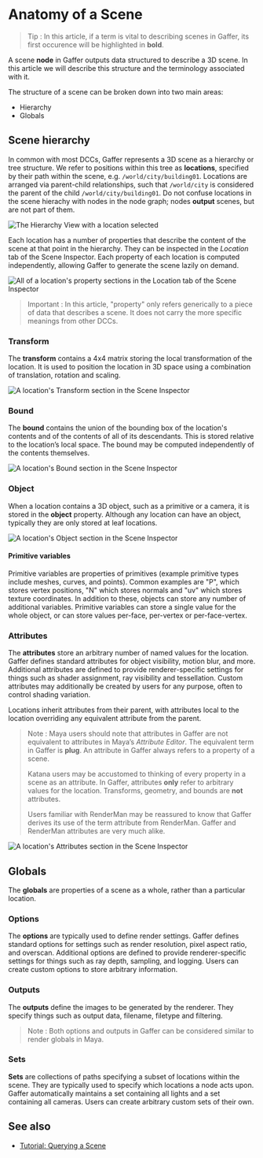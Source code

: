 # Anatomy of a Scene #

> Tip :
> In this article, if a term is vital to describing scenes in Gaffer, its first occurence will be highlighted in **bold**.

A scene **node** in Gaffer outputs data structured to describe a 3D scene. In this article we will describe this structure and the terminology associated with it.

The structure of a scene can be broken down into two main areas:
- Hierarchy
- Globals


## Scene hierarchy ##

In common with most DCCs, Gaffer represents a 3D scene as a hierarchy or tree structure. We refer to positions within this tree as **locations**, specified by their path within the scene, e.g. `/world/city/building01`. Locations are arranged via parent-child relationships, such that `/world/city` is considered the parent of the child `/world/city/building01`. Do not confuse locations in the scene hierachy with nodes in the node graph; nodes **output** scenes, but are not part of them.

![](images/hierarchyView.png "The Hierarchy View with a location selected")

Each location has a number of properties that describe the content of the scene at that point in the hierarchy. They can be inspected in the _Location_ tab of the Scene Inspector. Each property of each location is computed independently, allowing Gaffer to generate the scene lazily on demand.

![](images/sceneInspector.png "All of a location's property sections in the Location tab of the Scene Inspector")

> Important :
> In this article, "property" only refers generically to a piece of data that describes a scene. It does not carry the more specific meanings from other DCCs.


### Transform ###

The **transform** contains a 4x4 matrix storing the local transformation of the location. It is used to position the location in 3D space using a combination of translation, rotation and scaling.

![](images/sceneInspectorTransformSection.png "A location's Transform section in the Scene Inspector")


### Bound ###

The **bound** contains the union of the bounding box of the location's contents and of the contents of all of its descendants. This is stored relative to the location’s local space. The bound may be computed independently of the contents themselves.

![](images/sceneInspectorBoundSection.png "A location's Bound section in the Scene Inspector")


### Object ###

When a location contains a 3D object, such as a primitive or a camera, it is stored in the **object** property. Although any location can have an object, typically they are only stored at leaf locations.

![](images/sceneInspectorObjectSection.png "A location's Object section in the Scene Inspector")


#### Primitive variables ####

Primitive variables are properties of primitives (example primitive types include meshes, curves, and points). Common examples are "P", which stores vertex positions, "N" which stores normals and "uv" which stores texture coordinates. In addition to these, objects can store any number of additional variables. Primitive variables can store a single value for the whole object, or can store values per-face, per-vertex or per-face-vertex.


### Attributes ###

The **attributes** store an arbitrary number of named values for the location. Gaffer defines standard attributes for object visibility, motion blur, and more. Additional attributes are defined to provide renderer-specific settings for things such as shader assignment, ray visibility and tessellation. Custom attributes may additionally be created by users for any purpose, often to control shading variation.

Locations inherit attributes from their parent, with attributes local to the location overriding any equivalent attribute from the parent.

> Note :
> Maya users should note that attributes in Gaffer are not equivalent to attributes in Maya’s _Attribute Editor_. The equivalent term in Gaffer is **plug**. An attribute in Gaffer always refers to a property of a scene.
>
> Katana users may be accustomed to thinking of every property in a scene as an attribute. In Gaffer, attributes **only** refer to arbitrary values for the location. Transforms, geometry, and bounds are **not** attributes.
>
> Users familiar with RenderMan may be reassured to know that Gaffer derives its use of the term attribute from RenderMan. Gaffer and RenderMan attributes are very much alike.

![](images/sceneInspectorAttributesSection.png "A location's Attributes section in the Scene Inspector")


## Globals ##

The **globals** are properties of a scene as a whole, rather than a particular location.


### Options ###

The **options** are typically used to define render settings. Gaffer defines standard options for settings such as render resolution, pixel aspect ratio, and overscan. Additional options are defined to provide renderer-specific settings for things such as ray depth, sampling, and logging. Users can create custom options to store arbitrary information.


### Outputs ###

The **outputs** define the images to be generated by the renderer. They specify things such as output data, filename, filetype and filtering.

> Note :
> Both options and outputs in Gaffer can be considered similar to render globals in Maya.


### Sets ###

**Sets** are collections of paths specifying a subset of locations within the scene. They are typically used to specify which locations a node acts upon. Gaffer automatically maintains a set containing all lights and a set containing all cameras. Users can create arbitrary custom sets of their own.


## See also ##

- [Tutorial: Querying a Scene](../../WorkingWithThePythonScriptingAPI/TutorialQueryingAScene/index.md)
